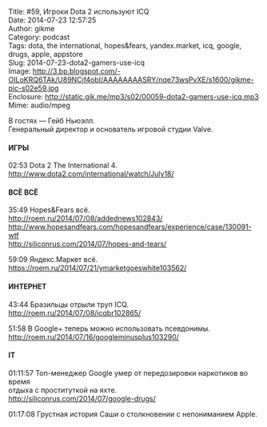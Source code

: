 Title: #59, Игроки Dota 2 используют ICQ  
Date: 2014-07-23 12:57:25  
Author: gikme  
Category: podcast  
Tags: dota, the international, hopes&fears, yandex.market, icq, google, drugs, apple, appstore  
Slug: 2014-07-23-dota2-gamers-use-icq  
Image: http://3.bp.blogspot.com/-OILoKRQ6TAk/U89NCif4obI/AAAAAAAASRY/nqe73wsPvXE/s1600/gikme-pic-s02e59.jpg  
Enclosure: http://static.gik.me/mp3/s02/00059-dota2-gamers-use-icq.mp3  
Mime: audio/mpeg

В гостях — Гейб Ньюэлл.  
Генеральный директор и основатель игровой студии Valve.

#### ИГРЫ

02:53 Dota 2 The International 4.  
<http://www.dota2.com/international/watch/July18/>

#### ВСЁ ВСЁ

35:49 Hopes&Fears всё.  
<http://roem.ru/2014/07/08/addednews102843/>  
<http://www.hopesandfears.com/hopesandfears/experience/case/130091-wtf>  
<http://siliconrus.com/2014/07/hopes-and-tears/>

59:09 Яндекс.Маркет всё.  
<https://roem.ru/2014/07/21/ymarketgoeswhite103562/>

#### ИНТЕРНЕТ

43:44 Бразильцы отрыли труп ICQ.  
<http://roem.ru/2014/07/08/icqbr102865/>

51:58 В Google+ теперь можно использовать псевдонимы.  
<http://roem.ru/2014/07/16/googleminusplus103290/>

#### IT

01:11:57 Топ-менеджер Google умер от передозировки наркотиков во время  
отдыха с проституткой на яхте.  
<http://siliconrus.com/2014/07/google-drugs/>

01:17:08 Грустная история Саши о столкновении с непониманием Apple.

